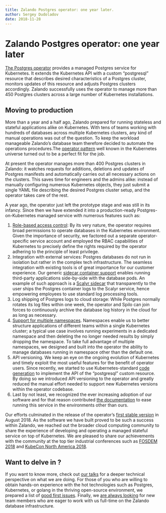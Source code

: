 ```yaml
---
title: Zalando Postgres operator: one year later. 
author: Sergey Dudoladov 
date: 2018-11-28
---
```


# Zalando Postgres operator: one year later

[The Postgres operator](https://github.com/zalando-incubator/postgres-operator) provides a managed Postgres service for Kubernetes. It extends the Kubernetes API with a custom “postgresql” resource that describes desired characteristics of a Postgres cluster, monitors updates of this resource and adjusts Postgres clusters accordingly. Zalando successfully uses the operator to manage more than 450 Postgres clusters across a large number of Kubernetes installations.

## Moving to production

More than a year and a half ago, Zalando prepared for running stateless and stateful applications alike on Kubernetes. With tens of teams working with hundreds of databases across multiple Kubernetes clusters, any kind of manual operations was out of the question. To keep the workload manageable Zalando’s database team therefore decided to automate the operations procedures.The [operator pattern](https://coreos.com/blog/introducing-operators.html) well known in the Kubernetes universe turned out to be a perfect fit for the job.

At present the operator manages more than 400 Postgres clusters in Zalando: it watches requests for additions, deletions and updates of Postgres manifests and automatically carries out all necessary actions on the clusters. This saves time for engineers and the admins alike: instead of manually configuring numerous Kubernetes objects, they just submit a single YAML file describing the desired Postgres cluster setup, and the operator takes care of the rest.

A year ago, the operator just left the prototype stage and was still in its infancy. Since then we have extended it into a production-ready Postgres-on-Kubernetes managed service with numerous features such as:
1. [Role-based access control](https://github.com/zalando-incubator/postgres-operator/blob/master/docs/administrator.md#role-based-access-control-for-the-operator): By its very nature, the operator requires broad permissions to operate databases in the Kubernetes environment.  Given the importance of security, we factored out a separate operator-specific service account and employed the RBAC capabilities of Kubernetes to precisely define the rights required by the operator adhering to the principle of least privilege.
2. Integration with external services: Postgres databases do not run in isolation but rather in the complex tech infrastructure. The seamless integration with existing tools is of great importance for our customer experience. Our generic [sidecar container support](https://github.com/zalando-incubator/postgres-operator/blob/master/docs/reference/cluster_manifest.md#sidecar-definitions) enables running third-party applications side-by-side with the database pods. An example of such approach is a [Scalyr sidecar](https://github.com/zalando-incubator/postgres-operator/blob/master/docs/reference/operator_parameters.md#scalyr-options) that transparently to the user ships the Postgres container logs  to the Scalyr service, hence empowering employees to use standard log processing tools.
3. Log shipping of Postgres logs to cloud storage: While Postgres normally rotates its log files within one week, the operator and Spilo can join forces to continuously archive the database log history in the cloud for as long as necessary.
4. [Support for multiple namespaces](https://github.com/zalando-incubator/postgres-operator/blob/master/docs/administrator.md#select-the-namespace-to-deploy-to). Namespaces enable us to better structure applications of different teams within a single Kubernetes cluster; a typical use case involves running experiments in a dedicated namespace and then deleting the no longer needed results by simply dropping the namespace.  To take full advantage of multiple namespaces, we designed and built into the operator the ability to manage databases running in namespace other than the default one. 
5. API versioning.  We keep an eye on the ongoing evolution of Kubernetes and timely exploit the most useful features for the benefit of operator users. Since recently, we started to use Kubernetes-standard [code generation](https://github.com/zalando-incubator/postgres-operator/blob/4543bfde96aac406240ee2f1faa591bae7c6b83d/docs/developer.md#code-generation) to implement the API of the “postgresql” custom resource. By doing so we introduced  API versioning to the operator and greatly reduced the manual effort needed to support new Kubernetes versions within the operator codebase.
6. Last by not least, we recognized the ever increasing adoption of our software and for that reason contributed [the documentation](https://postgres-operator.readthedocs.io/en/latest/) to ease running this service in the environments other than ours.

Our efforts culminated in the release of the operator’s [first stable version](https://github.com/zalando-incubator/postgres-operator/releases/tag/v1.0.0) in August 2018. As the software we have built proved to be such a success within Zalando, we reached out the broader cloud computing community to share the experience of developing and operating a managed stateful service on top of Kubernetes. We are pleased to share our achievements with the community at the top tier industrial conferences such as [FOSDEM 2018](https://archive.fosdem.org/2018/schedule/event/blue_elephant_on_demand_postgres_kubernetes/) and [KubeCon North America 2018](https://kccna18.sched.com/event/GrU0).

## Want to delve in ?

If you want to know more, check out [our talks](https://github.com/zalando-incubator/postgres-operator/blob/master/docs/index.md#talks) for a deeper technical perspective on what we are doing. For those of you who are willing to obtain hands-on experience with the hot technologies such as Postgres, Kubernetes, or golang in the thriving open-source environment, we prepared a list of [good first issues](https://github.com/zalando-incubator/postgres-operator/issues?utf8=%E2%9C%93&q=is%3Aissue+is%3Aopen+label%3A%22good+first+issue%22). Finally, we [are always looking](https://jobs.zalando.com/jobs/570376-senior-database-engineer-postgresql/) for new team members who are eager to work with us full-time on the Zalando database infrastructure.
